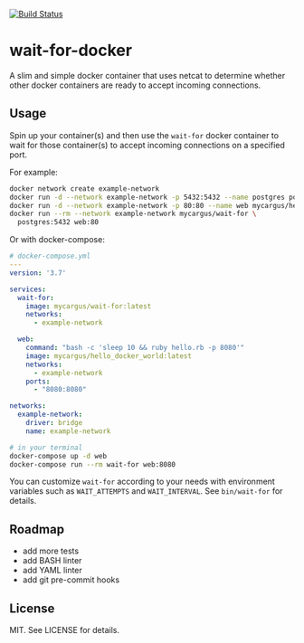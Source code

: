 [![Build Status](https://travis-ci.org/mycargus/wait-for-docker.svg?branch=master)](https://travis-ci.org/mycargus/wait-for-docker)

# wait-for-docker

A slim and simple docker container that uses netcat to determine whether other
docker containers are ready to accept incoming connections.

## Usage

Spin up your container(s) and then use the `wait-for` docker container to wait
for those container(s) to accept incoming connections on a specified port.

For example:

```sh
docker network create example-network
docker run -d --network example-network -p 5432:5432 --name postgres postgres:latest
docker run -d --network example-network -p 80:80 --name web mycargus/hello_docker_world:latest
docker run --rm --network example-network mycargus/wait-for \
  postgres:5432 web:80
```

Or with docker-compose:

```yaml
# docker-compose.yml
---
version: '3.7'

services:
  wait-for:
    image: mycargus/wait-for:latest
    networks:
      - example-network

  web:
    command: "bash -c 'sleep 10 && ruby hello.rb -p 8080'"
    image: mycargus/hello_docker_world:latest
    networks:
      - example-network
    ports:
      - "8080:8080"

networks:
  example-network:
    driver: bridge
    name: example-network
```

```sh
# in your terminal
docker-compose up -d web
docker-compose run --rm wait-for web:8080
```

You can customize `wait-for` according to your needs with environment variables
such as `WAIT_ATTEMPTS` and `WAIT_INTERVAL`. See `bin/wait-for` for
details.

## Roadmap

- add more tests
- add BASH linter
- add YAML linter
- add git pre-commit hooks

## License

MIT. See LICENSE for details.
